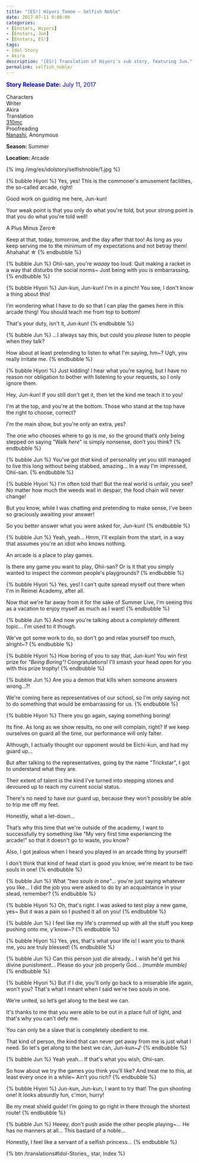 ```yaml
---
title: "[ES!] Hiyori Tomoe – Selfish Noble"
date: 2017-07-11 9:00:00
categories:
- [Enstars, Hiyori]
- [Enstars, Jun]
- [Enstars, ES!]
tags:
- Idol Story
- Akira
description: "[ES!] Translation of Hiyori's sub story, featuring Jun."
permalink: selfish_noble/
---
```


<p style="color:blue;font-size:110%;"><b>Story Release Date:</b> July 11, 2017</p>

<div class="three-wrapper" style="--storyColor:#965e7d;--storyColor-rgb:150,94,125;--storyColor-h:326.8;--storyColor-s: 23%;--storyColor-l:47.8%;">
    <div class="info-area">
        <div class="info">
            <div class="info-item characters">
                <div class="label">
                    Characters
                </div>
                <div class="value">
								<a href="/categories/Enstars/Hiyori" character="Hiyori"></a>
                <a href="/categories/Enstars/Jun" character="Jun"></a>
                </div>
            </div>
            <div class="info-item one">
                <div class="label">
                    Writer
                </div>
                <div class="value">
                    Akira
                </div>
            </div>
            <div class="info-item two">
                <div class="label">
                    Translation
                </div>
                <div class="value">
                    <a href="/about">310mc</a>
                </div>
            </div>
            <div class="info-item three">
                <div class="label">
                   Proofreading
                </div>
                <div class="value">
                    <a href="https://twitter.com/seiginoakashi">Nanashi</a>, Anonymous
                </div>
            </div>
        </div>
    </div>
</div>

<!-- more -->

<div class="msr-season summer">
    <p><span><b>Season:</b> Summer</span></p>
</div>

<div class="msr-location">
    <p><span><b>Location:</b> Arcade</span></p>
</div>

{% img /img/es/idolstory/selfishnoble/1.jpg %}

{% bubble Hiyori %}
Yes, yes! This is the commoner's amusement facilities, the so-called arcade, right!

Good work on guiding me here, Jun-kun!

Your weak point is that you only do what you're told, but your strong point is that you do what you're told well!

A Plus Minus Zero☆

Keep at that, today, tomorrow, and the day after that too! As long as you keep serving me to the minimum of my expectations and not betray them! Ahahaha! ☆
{% endbubble %}

{% bubble Jun %}
Ohii-san, you're *waaay* too loud. Quit making a racket in a way that disturbs the social norms~ Just being with you is embarrassing.
{% endbubble %}

{% bubble Hiyori %}
Jun-kun, Jun-kun! I'm in a pinch! You see, I don't know a thing about this!

I’m wondering what I have to do so that I can play the games here in this arcade thing! You should teach me from top to bottom!

That's your duty, isn't it, Jun-kun!
{% endbubble %}

{% bubble Jun %}
…I always say this, but could you *please* listen to people when they talk?

How about at least pretending to listen to what I'm saying, hm~? Ugh, you really irritate me.
{% endbubble %}

{% bubble Hiyori %}
Just kidding! I hear what you’re saying, but I have no reason nor obligation to bother with listening to your requests, so I only ignore them.

Hey, Jun-kun! If you still don't get it, then let the kind me teach it to you!

I'm at the top, and you're at the bottom. Those who stand at the top have the right to choose, correct?

*I'm* the main show, but you're only an extra, yes?

The one who chooses where to go is *me*, so the ground that’s only being stepped on saying "Walk *here*" is simply nonsense, don’t you think?
{% endbubble %}

{% bubble Jun %}
You've got *that* kind of personality yet you still managed to live this long without being stabbed, amazing… In a way I'm impressed, Ohii-san.
{% endbubble %}

{% bubble Hiyori %}
I'm often told that! But the real world is unfair, you see? No matter how much the weeds wail in despair, the food chain will never change!

But you know, while I was chatting and pretending to make sense, I've been so graciously awaiting your answer!

So you better answer what you were asked for, Jun-kun!
{% endbubble %}

{% bubble Jun %}
Yeah, yeah… Hmm, I'll explain from the start, in a way that assumes you're an idiot who knows nothing.

An arcade is a place to play games.

Is there any game you want to play, Ohii-san? Or is it that you simply wanted to inspect the common people's playgrounds?
{% endbubble %}

{% bubble Hiyori %}
Yes, yes! I can't quite spread myself out there when I'm in Reimei Academy, after all.

Now that we're far away from it for the sake of Summer Live, I'm seeing this as a vacation to enjoy myself as much as I want!
{% endbubble %}

{% bubble Jun %}
And now you're talking about a *completely* different topic… I'm used to it though.

We've got some work to do, so don't go and relax yourself too much, alright~?
{% endbubble %}

{% bubble Hiyori %}
How boring of you to say that, Jun-kun! You win first prize for *"Being Boring"!* Congratulations! I'll smash your head open for you with this prize trophy!
{% endbubble %}

{% bubble Jun %}
Are you a demon that kills when someone answers wrong…?!

We're coming here as representatives of our school, so I'm only saying not to do something that would be embarrassing for us.
{% endbubble %}

{% bubble Hiyori %}
There you go again, saying something boring!

Its fine. As long as we show results, no one will complain, right? If we keep ourselves on guard all the time, our performance will only falter.

Although, I actually thought our opponent would be Eichi-kun, and had my guard up…

But after talking to the representatives, going by the name "Trickstar", I got to understand what they are.

Their extent of talent is the kind I've turned into stepping stones and devoured up to reach my current social status.

There's no need to have our guard up, because they won't possibly be able to trip me off my feet.

Honestly, what a let-down…

That’s why this time that we're outside of the academy, I want to successfully try something like "My very first time experiencing the arcade!" so that it doesn't go to waste, you know?

Also, I got jealous when I heard you played in an arcade thing by yourself!

I don't think that kind of head start is good you know, we're meant to be two souls in one!
{% endbubble %}

{% bubble Jun %}
What <em>"two souls in one"</em>… you're just saying whatever you like… I did the job you were asked to do by an acquaintance in your stead, remember?
{% endbubble %}

{% bubble Hiyori %}
Oh, that's right. I was asked to test play a new game, yes~ But it was a pain so I pushed it all on you!
{% endbubble %}

{% bubble Jun %}
I feel like my life's crammed up with all the stuff you keep pushing onto me, y'know~?
{% endbubble %}

{% bubble Hiyori %}
Yes, yes, that's what your life is! I want you to thank me, you are truly blessed!
{% endbubble %}

{% bubble Jun %}
Can this person just *die* already… I wish he'd get his divine punishment… Please do your job properly God… <em><th>(mumble mumble)</th></em>
{% endbubble %}

{% bubble Hiyori %}
But if I die, you'll only go back to a miserable life again, won't you? That's what I meant when I said we're two souls in one.

We’re united, so let’s get along to the best we can.

It's thanks to me that you were able to be out in a place full of light, and that's why you can't defy me.

You can only be a slave that is completely obedient to me.

That kind of person, the kind that can never get away from me is just what I need. So let's get along to the best we can, Jun-kun~♪
{% endbubble %}

{% bubble Jun %}
Yeah yeah… If that's what you wish, Ohii-san.

So how about we try the games you think you'll like? And treat me to this, at least every once in a while~ Ain’t you rich?
{% endbubble %}

{% bubble Hiyori %}
Jun-kun, Jun-kun, I want to try that! The gun shooting one! It looks absurdly fun, c'mon, hurry!

Be my meat shield guide! I’m going to go right in there through the shortest route!
{% endbubble %}

{% bubble Jun %}
Heeey, don't push aside the other people playing~… He has no manners at all… This bastard of a noble…

Honestly, I feel like a servant of a selfish princess…
{% endbubble %}

<div toc>{% btn /translations#Idol-Stories,, star, Index %}</div>
